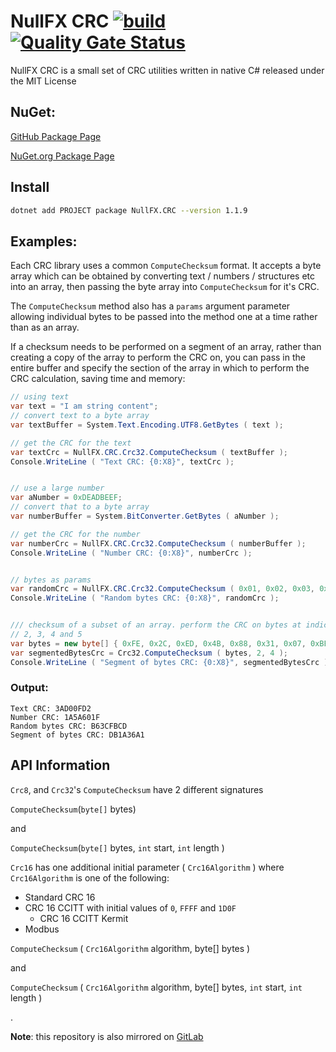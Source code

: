 ﻿# NullFX CRC [![build](https://github.com/nullfx/NullFX.CRC/actions/workflows/cicd-actions.yml/badge.svg)](https://github.com/nullfx/NullFX.CRC/actions/workflows/cicd-actions.yml) [![Quality Gate Status](https://sonarcloud.io/api/project_badges/measure?project=nullfx_NullFX.CRC&metric=alert_status)](https://sonarcloud.io/dashboard?id=nullfx_NullFX.CRC)

NullFX CRC is a small set of CRC utilities written in native C# released under the MIT License

## NuGet:

[GitHub Package Page](https://github.com/nullfx/NullFX.CRC/packages)

[NuGet.org Package Page](https://www.nuget.org/packages/NullFX.CRC)

## Install

```sh
dotnet add PROJECT package NullFX.CRC --version 1.1.9
```

## Examples:

Each CRC library uses a common `ComputeChecksum` format. It accepts a byte array which can be obtained by converting text / numbers / structures etc into an array, then passing the byte array into `ComputeChecksum` for it's CRC.

The `ComputeChecksum` method also has a `params` argument parameter allowing individual bytes to be passed into the method one at a time rather than as an array.

If a checksum needs to be performed on a segment of an array, rather than creating a copy of the array to perform the CRC on, you can pass in the entire buffer and specify the section of the array in which to perform the CRC calculation, saving time and memory:

```csharp
// using text
var text = "I am string content";
// convert text to a byte array
var textBuffer = System.Text.Encoding.UTF8.GetBytes ( text );

// get the CRC for the text
var textCrc = NullFX.CRC.Crc32.ComputeChecksum ( textBuffer );
Console.WriteLine ( "Text CRC: {0:X8}", textCrc );


// use a large number
var aNumber = 0xDEADBEEF;
// convert that to a byte array
var numberBuffer = System.BitConverter.GetBytes ( aNumber );

// get the CRC for the number
var numberCrc = NullFX.CRC.Crc32.ComputeChecksum ( numberBuffer );
Console.WriteLine ( "Number CRC: {0:X8}", numberCrc );


// bytes as params
var randomCrc = NullFX.CRC.Crc32.ComputeChecksum ( 0x01, 0x02, 0x03, 0x04 );
Console.WriteLine ( "Random bytes CRC: {0:X8}", randomCrc );


/// checksum of a subset of an array. perform the CRC on bytes at indices
// 2, 3, 4 and 5
var bytes = new byte[] { 0xFE, 0x2C, 0xED, 0x4B, 0x88, 0x31, 0x07, 0xBE };
var segmentedBytesCrc = Crc32.ComputeChecksum ( bytes, 2, 4 );
Console.WriteLine ( "Segment of bytes CRC: {0:X8}", segmentedBytesCrc );
```

### Output:

```
Text CRC: 3AD00FD2
Number CRC: 1A5A601F
Random bytes CRC: B63CFBCD
Segment of bytes CRC: DB1A36A1
```

## API Information

`Crc8`, and `Crc32`'s `ComputeChecksum` have 2 different signatures

`ComputeChecksum`(`byte[]` bytes)

and

`ComputeChecksum`(`byte[]` bytes, `int` start, `int` length )

`Crc16` has one additional initial parameter ( `Crc16Algorithm` )
where `Crc16Algorithm` is one of the following:

- Standard CRC 16
- CRC 16 CCITT with initial values of `0`, `FFFF` and `1D0F`
  - CRC 16 CCITT Kermit
- Modbus

`ComputeChecksum` ( `Crc16Algorithm` algorithm, byte[] bytes )

and

`ComputeChecksum` ( `Crc16Algorithm` algorithm, byte[] bytes, `int` start, `int` length )

.

**Note**: this repository is also mirrored on [GitLab](https://gitlab.com/nullfx-crc/nullfx.crc)
